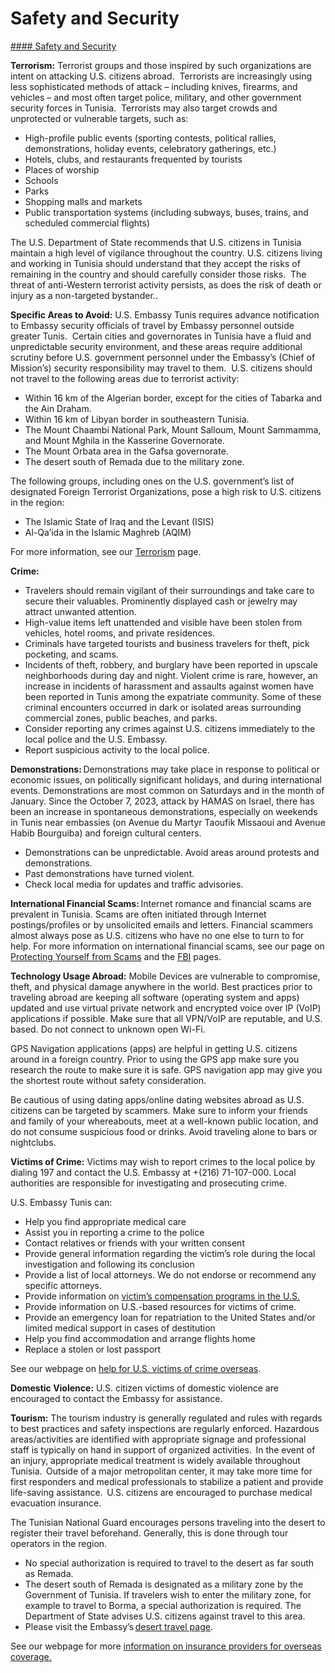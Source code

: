 # Safety and Security

[#### Safety and Security](javascript:void(0); "Safety and Security")

**Terrorism:** Terrorist groups and those inspired by such organizations are intent on attacking U.S. citizens abroad.  Terrorists are increasingly using less sophisticated methods of attack – including knives, firearms, and vehicles – and most often target police, military, and other government security forces in Tunisia.  Terrorists may also target crowds and unprotected or vulnerable targets, such as:

* High-profile public events (sporting contests, political rallies, demonstrations, holiday events, celebratory gatherings, etc.)
* Hotels, clubs, and restaurants frequented by tourists
* Places of worship
* Schools
* Parks
* Shopping malls and markets
* Public transportation systems (including subways, buses, trains, and scheduled commercial flights)

The U.S. Department of State recommends that U.S. citizens in Tunisia maintain a high level of vigilance throughout the country. U.S. citizens living and working in Tunisia should understand that they accept the risks of remaining in the country and should carefully consider those risks.  The threat of anti-Western terrorist activity persists, as does the risk of death or injury as a non-targeted bystander..

**Specific Areas to Avoid:** U.S. Embassy Tunis requires advance notification to Embassy security officials of travel by Embassy personnel outside greater Tunis.  Certain cities and governorates in Tunisia have a fluid and unpredictable security environment, and these areas require additional scrutiny before U.S. government personnel under the Embassy’s (Chief of Mission’s) security responsibility may travel to them.  U.S. citizens should not travel to the following areas due to terrorist activity:

* Within 16 km of the Algerian border, except for the cities of Tabarka and the Ain Draham.
* Within 16 km of Libyan border in southeastern Tunisia.
* The Mount Chaambi National Park, Mount Salloum, Mount Sammamma, and Mount Mghila in the Kasserine Governorate.
* The Mount Orbata area in the Gafsa governorate.
* The desert south of Remada due to the military zone.

The following groups, including ones on the U.S. government’s list of designated Foreign Terrorist Organizations, pose a high risk to U.S. citizens in the region:

* The Islamic State of Iraq and the Levant (ISIS)
* Al-Qa’ida in the Islamic Maghreb (AQIM)

For more information, see our [Terrorism](https://travel.state.gov/content/travel/en/international-travel/emergencies/terrorism.html) page.

**Crime:**

* Travelers should remain vigilant of their surroundings and take care to secure their valuables. Prominently displayed cash or jewelry may attract unwanted attention.
* High-value items left unattended and visible have been stolen from vehicles, hotel rooms, and private residences.
* Criminals have targeted tourists and business travelers for theft, pick pocketing, and scams.
* Incidents of theft, robbery, and burglary have been reported in upscale neighborhoods during day and night. Violent crime is rare, however, an increase in incidents of harassment and assaults against women have been reported in Tunis among the expatriate community. Some of these criminal encounters occurred in dark or isolated areas surrounding commercial zones, public beaches, and parks.
* Consider reporting any crimes against U.S. citizens immediately to the local police and the U.S. Embassy.
* Report suspicious activity to the local police.

**Demonstrations:** Demonstrations may take place in response to political or economic issues, on politically significant holidays, and during international events. Demonstrations are most common on Saturdays and in the month of January. Since the October 7, 2023, attack by HAMAS on Israel, there has been an increase in spontaneous demonstrations, especially on weekends in Tunis near embassies (on Avenue du Martyr Taoufik Missaoui and Avenue Habib Bourguiba) and foreign cultural centers.

* Demonstrations can be unpredictable. Avoid areas around protests and demonstrations.
* Past demonstrations have turned violent.
* Check local media for updates and traffic advisories.

**International Financial Scams:** Internet romance and financial scams are prevalent in Tunisia. Scams are often initiated through Internet postings/profiles or by unsolicited emails and letters. Financial scammers almost always pose as U.S. citizens who have no one else to turn to for help. For more information on international financial scams, see our page on [Protecting Yourself from Scams](https://travel.state.gov/content/travel/en/international-travel/emergencies/international-financial-scams.html) and the [FBI](https://www.fbi.gov/how-we-can-help-you/safety-resources/scams-and-safety/common-scams-and-crimes) pages.

**Technology Usage Abroad:** Mobile Devices are vulnerable to compromise, theft, and physical damage anywhere in the world. Best practices prior to traveling abroad are keeping all software (operating system and apps) updated and use virtual private network and encrypted voice over IP (VoIP) applications if possible. Make sure that all VPN/VoIP are reputable, and U.S. based. Do not connect to unknown open Wi-Fi.

GPS Navigation applications (apps) are helpful in getting U.S. citizens around in a foreign country. Prior to using the GPS app make sure you research the route to make sure it is safe. GPS navigation app may give you the shortest route without safety consideration.

Be cautious of using dating apps/online dating websites abroad as U.S. citizens can be targeted by scammers. Make sure to inform your friends and family of your whereabouts, meet at a well-known public location, and do not consume suspicious food or drinks. Avoid traveling alone to bars or nightclubs.

**Victims of Crime:** Victims may wish to report crimes to the local police by dialing 197 and contact the U.S. Embassy at +(216) 71-107-000. Local authorities are responsible for investigating and prosecuting crime.

U.S. Embassy Tunis can:

* Help you find appropriate medical care
* Assist you in reporting a crime to the police
* Contact relatives or friends with your written consent
* Provide general information regarding the victim’s role during the local investigation and following its conclusion
* Provide a list of local attorneys. We do not endorse or recommend any specific attorneys.
* Provide information on [victim’s compensation programs in the U.S.](https://travel.state.gov/content/travel/en/international-travel/emergencies/crime.html)
* Provide information on U.S.-based resources for victims of crime.
* Provide an emergency loan for repatriation to the United States and/or limited medical support in cases of destitution
* Help you find accommodation and arrange flights home
* Replace a stolen or lost passport

See our webpage on [help for U.S. victims of crime overseas](http://travel.state.gov/content/passports/en/emergencies/victims.html).

**Domestic Violence:** U.S. citizen victims of domestic violence are encouraged to contact the Embassy for assistance.

**Tourism:** The tourism industry is generally regulated and rules with regards to best practices and safety inspections are regularly enforced. Hazardous areas/activities are identified with appropriate signage and professional staff is typically on hand in support of organized activities.  In the event of an injury, appropriate medical treatment is widely available throughout Tunisia.  Outside of a major metropolitan center, it may take more time for first responders and medical professionals to stabilize a patient and provide life-saving assistance.  U.S. citizens are encouraged to purchase medical evacuation insurance.

The Tunisian National Guard encourages persons traveling into the desert to register their travel beforehand. Generally, this is done through tour operators in the region.

* No special authorization is required to travel to the desert as far south as Remada.
* The desert south of Remada is designated as a military zone by the Government of Tunisia. If travelers wish to enter the military zone, for example to travel to Borma, a special authorization is required. The Department of State advises U.S. citizens against travel to this area.
* Please visit the Embassy’s [desert travel page](https://tn.usembassy.gov/u-s-citizen-services/desert-travel/?_ga=1.128351884.1618682579.1484766425).

See our webpage for more [information on insurance providers for overseas coverage.](http://travel.state.gov/content/passports/en/go/health/insurance-providers.html)